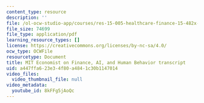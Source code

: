 ```yaml
---
content_type: resource
description: ''
file: /ol-ocw-studio-app/courses/res-15-005-healthcare-finance-15-482x-spring-2019/8kFFg5jAoQc_transcript.pdf
file_size: 74699
file_type: application/pdf
learning_resource_types: []
license: https://creativecommons.org/licenses/by-nc-sa/4.0/
ocw_type: OCWFile
resourcetype: Document
title: MIT Economist on Finance, AI, and Human Behavior transcript
uid: a447ffa6-23e3-4f80-a484-1c30b1147014
video_files:
  video_thumbnail_file: null
video_metadata:
  youtube_id: 8kFFg5jAoQc
---
```

